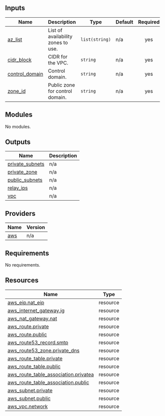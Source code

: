 <!-- BEGIN_TF_DOCS -->


## Inputs

| Name | Description | Type | Default | Required |
|------|-------------|------|---------|:--------:|
| <a name="input_az_list"></a> [az\_list](#input\_az\_list) | List of availability zones to use. | `list(string)` | n/a | yes |
| <a name="input_cidr_block"></a> [cidr\_block](#input\_cidr\_block) | CIDR for the VPC. | `string` | n/a | yes |
| <a name="input_control_domain"></a> [control\_domain](#input\_control\_domain) | Control domain. | `string` | n/a | yes |
| <a name="input_zone_id"></a> [zone\_id](#input\_zone\_id) | Public zone for control domain. | `string` | n/a | yes |
## Modules

No modules.
## Outputs

| Name | Description |
|------|-------------|
| <a name="output_private_subnets"></a> [private\_subnets](#output\_private\_subnets) | n/a |
| <a name="output_private_zone"></a> [private\_zone](#output\_private\_zone) | n/a |
| <a name="output_public_subnets"></a> [public\_subnets](#output\_public\_subnets) | n/a |
| <a name="output_relay_ips"></a> [relay\_ips](#output\_relay\_ips) | n/a |
| <a name="output_vpc"></a> [vpc](#output\_vpc) | n/a |
## Providers

| Name | Version |
|------|---------|
| <a name="provider_aws"></a> [aws](#provider\_aws) | n/a |
## Requirements

No requirements.
## Resources

| Name | Type |
|------|------|
| [aws_eip.nat_eip](https://registry.terraform.io/providers/hashicorp/aws/latest/docs/resources/eip) | resource |
| [aws_internet_gateway.ig](https://registry.terraform.io/providers/hashicorp/aws/latest/docs/resources/internet_gateway) | resource |
| [aws_nat_gateway.nat](https://registry.terraform.io/providers/hashicorp/aws/latest/docs/resources/nat_gateway) | resource |
| [aws_route.private](https://registry.terraform.io/providers/hashicorp/aws/latest/docs/resources/route) | resource |
| [aws_route.public](https://registry.terraform.io/providers/hashicorp/aws/latest/docs/resources/route) | resource |
| [aws_route53_record.smtp](https://registry.terraform.io/providers/hashicorp/aws/latest/docs/resources/route53_record) | resource |
| [aws_route53_zone.private_dns](https://registry.terraform.io/providers/hashicorp/aws/latest/docs/resources/route53_zone) | resource |
| [aws_route_table.private](https://registry.terraform.io/providers/hashicorp/aws/latest/docs/resources/route_table) | resource |
| [aws_route_table.public](https://registry.terraform.io/providers/hashicorp/aws/latest/docs/resources/route_table) | resource |
| [aws_route_table_association.privatea](https://registry.terraform.io/providers/hashicorp/aws/latest/docs/resources/route_table_association) | resource |
| [aws_route_table_association.public](https://registry.terraform.io/providers/hashicorp/aws/latest/docs/resources/route_table_association) | resource |
| [aws_subnet.private](https://registry.terraform.io/providers/hashicorp/aws/latest/docs/resources/subnet) | resource |
| [aws_subnet.public](https://registry.terraform.io/providers/hashicorp/aws/latest/docs/resources/subnet) | resource |
| [aws_vpc.network](https://registry.terraform.io/providers/hashicorp/aws/latest/docs/resources/vpc) | resource |
<!-- END_TF_DOCS -->